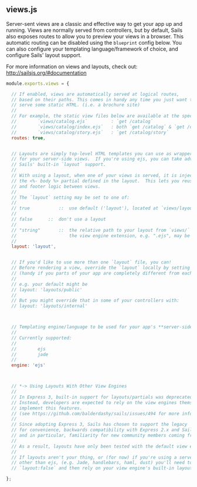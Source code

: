 ## views.js

Server-sent views are a classic and effective way to get your app up and running.
Views are normally served from controllers, but by default, Sails also exposes routes
to allow you to preview your views in a browser.  This automatic routing can be disabled
using the `blueprint` config below.  You can also configure your templating language/framework
of choice, and configure Sails' layout support.

For more information on views and layouts, check out:
http://sailsjs.org/#documentation

```javascript
module.exports.views = {

  // If enabled, views are automatically served at logical routes,
  // based on their paths. This comes in handy any time you just want to
  // serve some static HTML. (i.e. a brochure site)
  // 
  // For example, the static view files below are available at the specified routes:
  //		`views/catalog.ejs`			: `get /catalog`
  //		`views/catalog/index.ejs`	: both `get /catalog` & `get /catalog/index`
  //		`views/catalog/story.ejs`	: `get /catalog/story`
  routes: true,


  // Layouts are simply top-level HTML templates you can use as wrappers 
  // for your server-side views.  If you're using ejs, you can take advantage of
  // Sails' built-in `layout` support.
  // 
  // With using a layout, when one of your views is served, it is injected into
  // the <%- body %> partial defined in the layout.  This lets you reuse header
  // and footer logic between views.
  // 
  // The `layout` setting may be set to one of:
  // 
  // true			::	use default ('layout'), located at `views/layout.ejs`
  //
  // false		::	don't use a layout
  //
  // "string"		::	the relative path to your layout from `views/`
  //					the view engine extension, e.g. ".ejs", may be omitted)
  //
  layout: 'layout',


  // If you'd like to use more than one `layout` file, you can!
  // Before rendering a view, override the `layout` locally by setting `res.locals.layout`
  // (handy if you parts of your app are completely different from each other)
  //
  // e.g. your default might be
  // layout: 'layouts/public'
  // 
  // But you might override that in some of your controllers with:
  // layout: 'layouts/internal'



  // Templating engine/language to be used for your app's **server-side** views
  // 
  // Currently supported:
  // 
  //		ejs
  //		jade
  //
  engine: 'ejs'



  // *-> Using Layouts With Other View Engines
  //
  // In Express 3, built-in support for layouts/partials was deprecated.
  // Instead, developers are expected to rely on the view engines themselves to 
  // implement this features.
  // (see https://github.com/balderdashy/sails/issues/494 for more info on that)
  //
  // Since adopting Express 3, Sails has chosen to support the legacy `layouts` feature
  // for convenience, backwards compatibility with Express 2.x and Sails 0.8.x apps,
  // and in particular, familiarity for new community members coming from other MVC frameworks.
  // 
  // As a result, layouts have only been tested with the default view engine (ejs).
  //
  // If layouts aren't your thing, or (for now) if you're using a server-side view engine 
  // other than ejs, (e.g. Jade, handlebars, haml, dust) you'll need to set this option to:
  // `layout:false` and then rely on your view engine's built-in layout/partial support.

};
```
